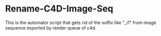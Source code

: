 # Rename-C4D-Image-Seq

This is the automator script that gets rid of the suffix like "_i1" from image sequence exported by render queue of c4d.
